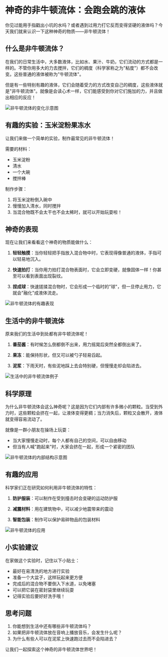 # 神奇的非牛顿流体：会跑会跳的液体

你见过能用手指戳出小坑的水吗？或者遇到过用力打它反而变得坚硬的液体吗？今天我们就来认识一下这种神奇的物质——非牛顿流体！

## 什么是非牛顿流体？

在我们的日常生活中，大多数液体，比如水、果汁、牛奶，它们流动的方式都是一样的。不管你用多大的力去搅拌，它们的稠度（科学家称之为"粘度"）都不会改变。这些普通的液体被称为"牛顿流体"。

但是有一些特别有趣的液体，它们会随着受力的方式改变自己的稠度，这些液体就是"非牛顿流体"。就像是会读心术一样，它们能感受到你对它们施加的力，并且做出相应的反应！

![非牛顿流体的变化示意图](images/non_newton_changes.png)

## 有趣的实验：玉米淀粉果冻水

让我们来做一个简单的实验，制作最常见的非牛顿流体！

需要的材料：
- 玉米淀粉
- 清水
- 一个大碗
- 搅拌棒

制作步骤：
1. 将玉米淀粉倒入碗中
2. 慢慢加入清水，同时搅拌
3. 当混合物既不会太干也不会太稀时，就可以开始玩耍啦！

## 神奇的表现

现在让我们来看看这个神奇的物质能做什么：

1. **轻轻触摸**：当你轻轻把手指放入混合物中时，它表现得像普通的液体，手指可以轻易地沉入。

2. **快速拍打**：当你用力拍打混合物表面时，它会立即变硬，就像固体一样！你甚至可以看到表面出现裂纹。

3. **捏成球**：快速搓揉混合物时，它会形成一个临时的"球"，但一旦停止用力，它就会"融化"成液体流走。

![非牛顿流体的有趣表现](images/fun_reactions.png)

## 生活中的非牛顿流体

原来我们的生活中到处都有非牛顿流体呢！

1. **番茄酱**：有时候怎么倒都倒不出来，用力摇晃后突然全都倒出来了。

2. **果冻**：能保持形状，但又可以被勺子轻易舀起。

3. **泥浆**：下雨天时，有些泥地踩上去会特别硬，但慢慢走却会陷进去。

![生活中的非牛顿流体例子](images/daily_examples.png)

## 科学原理

为什么非牛顿流体会这么神奇呢？这是因为它们内部有许多微小的颗粒。当受到外力时，这些颗粒会挤在一起，让液体变得更稠；当力消失后，颗粒又会散开，液体就变得容易流动了。

就像是一群小朋友在操场上玩耍：
- 当大家慢慢走动时，每个人都有自己的空间，可以自由移动
- 但当有人喊"跑起来"时，大家会挤在一起，形成一个紧密的团队

![非牛顿流体的内部结构示意图](images/internal_structure.png)

## 有趣的应用

科学家们正在研究如何利用非牛顿流体的特性：

1. **防护服装**：可以制作在受到撞击时会变硬的运动防护服

2. **减震材料**：用在建筑物中，可以减少地震带来的震动

3. **智能包装**：制作可以保护易碎物品的包装材料

![非牛顿流体的应用](images/applications.png)

## 小实验建议

在家做这个实验时，记住以下小贴士：
- 最好在易清洗的地方进行实验
- 准备一个大盆子，这样玩起来更方便
- 完成后的混合物不要倒入下水道，以免堵塞
- 可以把它装在密封袋里继续玩耍
- 记得实验后要好好洗手哦！

## 思考问题

1. 你能想到生活中还有哪些非牛顿流体吗？
2. 如果把非牛顿流体放在音响上播放音乐，会发生什么呢？
3. 为什么有些人可以在泥浆上快速跑过去而不会陷进去？

让我们一起探索这个神奇的非牛顿流体世界吧！ 